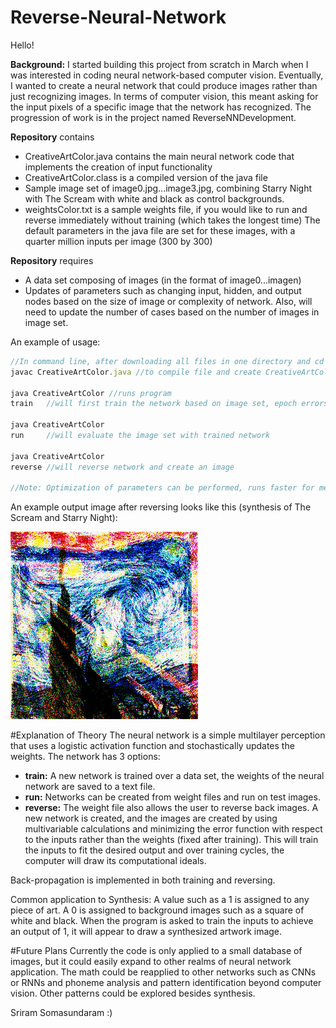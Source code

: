 # Reverse-Neural-Network

Hello!

**Background:** I started building this project from scratch in March when I was interested in coding neural network-based computer vision. Eventually, I wanted to create a neural network that could produce images rather than just recognizing images. In terms of computer vision, this meant asking for the input pixels of a specific image that the network has recognized. The progression of work is in the project named ReverseNNDevelopment.

**Repository** contains
- CreativeArtColor.java contains the main neural network code that implements the creation of input functionality
- CreativeArtColor.class is a compiled version of the java file
- Sample image set of image0.jpg...image3.jpg, combining Starry Night with The Scream with white and black as control backgrounds.
- weightsColor.txt is a sample weights file, if you would like to run and reverse immediately without training (which takes the longest time)
The default parameters in the java file are set for these images, with a quarter million inputs per image (300 by 300)

**Repository** requires
- A data set composing of images (in the format of image0...imagen)
- Updates of parameters such as changing input, hidden, and output nodes based on the size of image or complexity of network. Also, will need to update the number of cases based on the number of images in image set.

An example of usage:
```javascript
//In command line, after downloading all files in one directory and cd into that directory
javac CreativeArtColor.java //to compile file and create CreativeArtColor.class

java CreativeArtColor //runs program
train 	//will first train the network based on image set, epoch errors will be printed out

java CreativeArtColor
run 	//will evaluate the image set with trained network

java CreativeArtColor
reverse //will reverse network and create an image

//Note: Optimization of parameters can be performed, runs faster for me on blueJ rather than terminal, may want to change accepted error to prune clarity of image
```
An example output image after reversing looks like this (synthesis of The Scream and Starry Night):

![id](https://raw.githubusercontent.com/SriramS32/Reverse-Neural-Network/master/ExampleSynthesis.jpg)

#Explanation of Theory
The neural network is a simple multilayer perception that uses a logistic activation function and stochastically updates the weights. The network has 3 options:
- **train:** A new network is trained over a data set, the weights of the neural network are saved to a text file.
- **run:** Networks can be created from weight files and run on test images.
- **reverse:** The weight file also allows the user to reverse back images. A new network is created, and the images are created by using multivariable calculations and minimizing the error function with respect to the inputs rather than the weights (fixed after training). This will train the inputs to fit the desired output and over training cycles, the computer will draw its computational ideals.

Back-propagation is implemented in both training and reversing.

Common application to Synthesis: A value such as a 1 is assigned to any piece of art. A 0 is assigned to background images such as a square of white and black. When the program is asked to train the inputs to achieve an output of 1, it will appear to draw a synthesized artwork image.

#Future Plans
Currently the code is only applied to a small database of images, but it could easily expand to other realms of neural network application. The math could be reapplied to other networks such as CNNs or RNNs and phoneme analysis and pattern identification beyond computer vision. Other patterns could be explored besides synthesis.

Sriram Somasundaram :)
